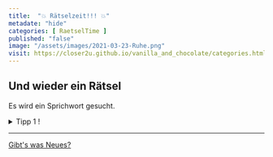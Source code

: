 ```yaml
--- 
title:  "💥 Rätselzeit!!! 💥"
metadate: "hide"
categories: [ RaetselTime ]
published: "false"
image: "/assets/images/2021-03-23-Ruhe.png"
visit: https://closer2u.github.io/vanilla_and_chocolate/categories.html#raetseltime
---
```


## Und wieder ein Rätsel 
Es wird ein Sprichwort gesucht.

<details><summary> Tipp 1 ! </summary>
 <p align="center"> Was macht denn die 🦾 da? </p>
</details>


***

[Gibt's was Neues?](https://github.com/Closer2U)